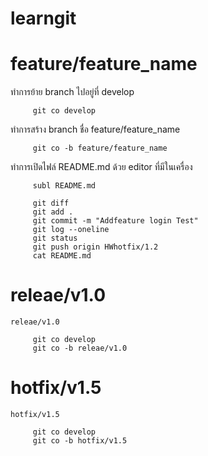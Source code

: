 # learngit

# feature/feature_name




ทำการย้าย branch ไปอยู่ที่ develop 
```
	 git co develop
```	 
ทำการสร้าง branch ชื่อ feature/feature_name
```
	 git co -b feature/feature_name
```	 

ทำการเปิดไฟล์ README.md ด้วย editor ที่มีในเครื่อง
```	 
	 subl README.md 
```

```	 
	 git diff
	 git add .
	 git commit -m "Addfeature login Test"
	 git log --oneline
	 git status
	 git push origin HWhotfix/1.2
	 cat README.md

```
# releae/v1.0
```
releae/v1.0

	 git co develop
	 git co -b releae/v1.0
```



# hotfix/v1.5

```
hotfix/v1.5

	 git co develop
	 git co -b hotfix/v1.5

```

